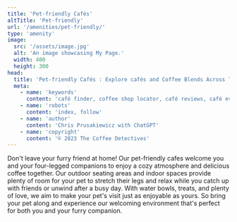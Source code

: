 ```yaml
---
title: 'Pet-friendly Cafés'
altTitle: 'Pet-friendly'
url: '/amenities/pet-friendly/'
type: 'amenity'
image:
  src: '/assets/image.jpg'
  alt: 'An image showcasing My Page.'
  width: 400
  height: 300
head:
  title: 'Pet-friendly Cafés : Explore cafés and Coffee Blends Across Tyne & Wear'
  meta:
    - name: 'keywords'
      content: 'café finder, coffee shop locator, café reviews, café events, café news, speciality coffee, café blog, coffee culture'
    - name: 'robots'
      content: 'index, follow'
    - name: 'author'
      content: 'Chris Prusakiewicz with ChatGPT'
    - name: 'copyright'
      content: '© 2023 The Coffee Detectives'
---
```


<p>Don't leave your furry friend at home! Our pet-friendly cafes welcome you and your four-legged companions to enjoy a cozy atmosphere and delicious coffee together. Our outdoor seating areas and indoor spaces provide plenty of room for your pet to stretch their legs and relax while you catch up with friends or unwind after a busy day. With water bowls, treats, and plenty of love, we aim to make your pet's visit just as enjoyable as yours. So bring your pet along and experience our welcoming environment that's perfect for both you and your furry companion.</p>